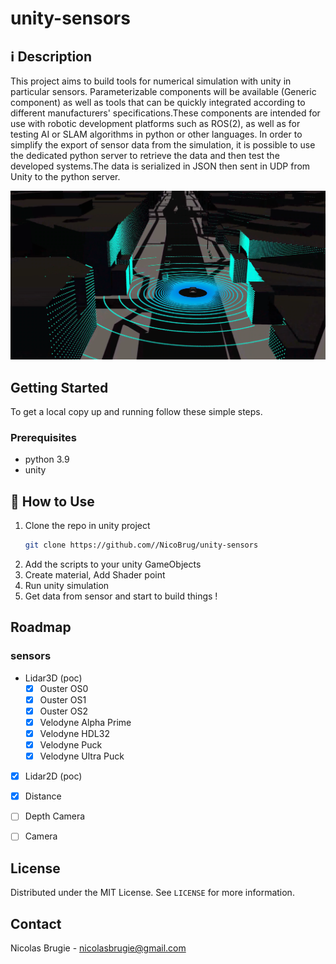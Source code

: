 # unity-sensors

## ℹ️️ Description

This project aims to build tools for numerical simulation with unity in particular sensors.
Parameterizable components will be available (Generic component) as well as tools that can be quickly integrated according to different manufacturers' specifications.These components are intended for use with robotic development platforms such as ROS(2), as well as for testing AI or SLAM algorithms in python or other languages. In order to simplify the export of sensor data from the simulation, it is possible to use the dedicated python server to retrieve the data and then test the developed systems.The data is serialized in JSON then sent in UDP from Unity to the python server. 

![Screenshot](/pics/lidar.PNG)

## Getting Started

To get a local copy up and running follow these simple steps.

### Prerequisites

* python 3.9 
* unity


## 🔧 How to Use
1. Clone the repo in unity project
   ```sh
   git clone https://github.com//NicoBrug/unity-sensors
   ```
2. Add the scripts to your unity GameObjects
3. Create material, Add Shader point
4. Run unity simulation
5. Get data from sensor and start to build things !


## Roadmap

### sensors
- Lidar3D (poc)
   - [x] Ouster OS0
   - [x] Ouster OS1
   - [x] Ouster OS2
   - [x] Velodyne Alpha Prime
   - [x] Velodyne HDL32
   - [x] Velodyne Puck
   - [x] Velodyne Ultra Puck   
- [x] Lidar2D (poc)
- [x] Distance 
- [ ] Depth Camera
- [ ] Camera




<!-- LICENSE -->
## License

Distributed under the MIT License. See `LICENSE` for more information.

<!-- CONTACT -->
## Contact
Nicolas Brugie - nicolasbrugie@gmail.com
